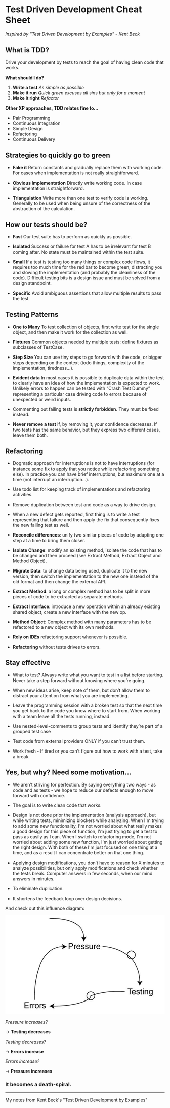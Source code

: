 # Test Driven Development Cheat Sheet

_Inspired by "Test Driven Development by Examples" - Kent Beck_

## What is TDD?

Drive your development by tests to reach the goal of having clean code that works.

**What should I do?**

1. **Write a test** _As simple as possible_
2. **Make it run** _Quick green excuses all sins but only for a moment_
3. **Make it right** _Refactor_

**Other XP approaches, TDD relates fine to...**

- Pair Programming
- Continuous Integration
- Simple Design
- Refactoring
- Continuous Delivery

## Strategies to quickly go to green

- **Fake it**
Return constants and gradually replace them with working code.
For cases when implementation is not really straightforward.

- **Obvious Implementation**
Directly write working code.
In case implementation is straightforward.

- **Triangulation**
Write more than one test to verify code is working.
Generally to be used when being unsure of the correctness of the abstraction of the calculation.

## How our tests should be?

- **Fast**
Our test suite has to perform as quickly as possible.

- **Isolated**
Success or failure for test A has to be irrelevant for test B coming after.
No state must be maintained within the test suite.

- **Small**
If a test is testing too many things or complex code flows, it requires too much time for the red bar to become green, distracting you and slowing the implementation (and probably the cleanliness of the code).
Difficult testing bits is a design issue and must be solved from a design standpoint.

- **Specific**
Avoid ambiguous assertions that allow multiple results to pass the test.

## Testing Patterns

- **One to Many**
To test collection of objects, first write test for the single object, and then make it work for the collection as well.

- **Fixtures**
Common objects needed by multiple tests: define fixtures as subclasses of TestCase.

- **Step Size**
You can use tiny steps to go forward with the code, or bigger steps depending on the context (todo things, complexity of the implementation, tiredness…).

- **Evident data**
In most cases it is possible to duplicate data within the test to clearly have an idea of how the implementation is expected to work.
Unlikely errors to happen can be tested with “Crash Test Dummy” representing a particular case driving code to errors because of unexpected or weird inputs.

- Commenting out failing tests is **strictly forbidden**. They must be fixed instead.

- **Never remove a test** if, by removing it, your confidence decreases. If two tests has the same behavior, but they express two different cases, leave them both.

## Refactoring

- Dogmatic approach for interruptions is not to have interruptions (for instance some fix to apply that you notice while refactoring something else). In practice you can have brief interruptions, but maximum one at a time (not interrupt an interruption…).

- Use todo list for keeping track of implementations and refactoring activities.

- Remove duplication between test and code as a way to drive design.

- When a new defect gets reported, first thing is to write a test representing that failure and then apply the fix that consequently fixes the new failing test as well.

- **Reconcile differences**: unify two similar pieces of code by adapting one step at a time to bring them closer.

- **Isolate Change**: modify an existing method, isolate the code that has to be changed and then proceed (see Extract Method, Extract Object and Method Object).

- **Migrate Data**: to change data being used, duplicate it to the new version, then switch the implementation to the new one instead of the old format and then change the external API.

- **Extract Method**: a long or complex method has to be split in more pieces of code to be extracted as separate methods.

- **Extract Interface**: introduce a new operation within an already existing shared object, create a new interface with the new op.

- **Method Object**: Complex method with many parameters has to be refactored to a new object with its own methods.

- **Rely on IDEs** refactoring support whenever is possible.

- **Refactoring** without tests drives to errors.

## Stay effective

- What to test? Always write what you want to test in a list before starting. Never take a step forward without knowing where you’re going.

- When new ideas arise, keep note of them, but don’t allow them to distract your attention from what you are implementing.

- Leave the programming session with a broken test so that the next time you get back to the code you know where to start from. When working with a team leave all the tests running, instead.

- Use nested-level-comments to group tests and identify they’re part of a grouped test case

- Test code from external providers ONLY if you can’t trust them.

- Work fresh - If tired or you can’t figure out how to work with a test, take a break.

## Yes, but why? Need some motivation...

- We aren’t striving for perfection. By saying everything two ways - as code and as tests - we hope to reduce our defects enough to move forward with confidence.

- The goal is to write clean code that works.

- Design is not done prior the implementation (analysis approach), but while writing tests, minimizing blockers while analyzing. When I'm trying to add some new functionality, I'm not worried about what really makes a good design for this piece of function, I'm just trying to get a test to pass as easily as I can. When I switch to refactoring mode, I'm not worried about adding some new function, I'm just worried about getting the right design. With both of these I'm just focused on one thing at a time, and as a result I can concentrate better on that one thing.

- Applying design modifications, you don’t have to reason for X minutes to analyze possibilities, but only apply modifications and check whether the tests break. Computer answers in few seconds, when our mind answers in minutes.

- To eliminate duplication.

- It shortens the feedback loop over design decisions.

And check out this influence diagram:

![Anti-TDD influence diagram](/anti-tdd-influence-diagram.jpeg)

_Pressure increases?_

-> **Testing decreases**

_Testing decreases?_

-> **Errors increase**

_Errors increase?_

-> **Pressure increases**

### It becomes a death-spiral.

---

My notes from Kent Beck's "Test Driven Development by Examples"
